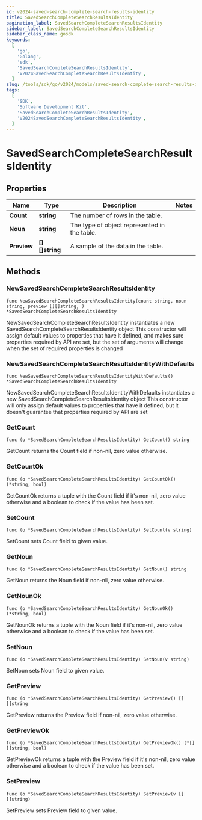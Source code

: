 ```yaml
---
id: v2024-saved-search-complete-search-results-identity
title: SavedSearchCompleteSearchResultsIdentity
pagination_label: SavedSearchCompleteSearchResultsIdentity
sidebar_label: SavedSearchCompleteSearchResultsIdentity
sidebar_class_name: gosdk
keywords:
  [
    'go',
    'Golang',
    'sdk',
    'SavedSearchCompleteSearchResultsIdentity',
    'V2024SavedSearchCompleteSearchResultsIdentity',
  ]
slug: /tools/sdk/go/v2024/models/saved-search-complete-search-results-identity
tags:
  [
    'SDK',
    'Software Development Kit',
    'SavedSearchCompleteSearchResultsIdentity',
    'V2024SavedSearchCompleteSearchResultsIdentity',
  ]
---
```


# SavedSearchCompleteSearchResultsIdentity

## Properties

| Name | Type | Description | Notes |
| --- | --- | --- | --- |
| **Count** | **string** | The number of rows in the table. |
| **Noun** | **string** | The type of object represented in the table. |
| **Preview** | **[][]string** | A sample of the data in the table. |

## Methods

### NewSavedSearchCompleteSearchResultsIdentity

`func NewSavedSearchCompleteSearchResultsIdentity(count string, noun string, preview [][]string, ) *SavedSearchCompleteSearchResultsIdentity`

NewSavedSearchCompleteSearchResultsIdentity instantiates a new SavedSearchCompleteSearchResultsIdentity object This constructor will assign default values to properties that have it defined, and makes sure properties required by API are set, but the set of arguments will change when the set of required properties is changed

### NewSavedSearchCompleteSearchResultsIdentityWithDefaults

`func NewSavedSearchCompleteSearchResultsIdentityWithDefaults() *SavedSearchCompleteSearchResultsIdentity`

NewSavedSearchCompleteSearchResultsIdentityWithDefaults instantiates a new SavedSearchCompleteSearchResultsIdentity object This constructor will only assign default values to properties that have it defined, but it doesn't guarantee that properties required by API are set

### GetCount

`func (o *SavedSearchCompleteSearchResultsIdentity) GetCount() string`

GetCount returns the Count field if non-nil, zero value otherwise.

### GetCountOk

`func (o *SavedSearchCompleteSearchResultsIdentity) GetCountOk() (*string, bool)`

GetCountOk returns a tuple with the Count field if it's non-nil, zero value otherwise and a boolean to check if the value has been set.

### SetCount

`func (o *SavedSearchCompleteSearchResultsIdentity) SetCount(v string)`

SetCount sets Count field to given value.

### GetNoun

`func (o *SavedSearchCompleteSearchResultsIdentity) GetNoun() string`

GetNoun returns the Noun field if non-nil, zero value otherwise.

### GetNounOk

`func (o *SavedSearchCompleteSearchResultsIdentity) GetNounOk() (*string, bool)`

GetNounOk returns a tuple with the Noun field if it's non-nil, zero value otherwise and a boolean to check if the value has been set.

### SetNoun

`func (o *SavedSearchCompleteSearchResultsIdentity) SetNoun(v string)`

SetNoun sets Noun field to given value.

### GetPreview

`func (o *SavedSearchCompleteSearchResultsIdentity) GetPreview() [][]string`

GetPreview returns the Preview field if non-nil, zero value otherwise.

### GetPreviewOk

`func (o *SavedSearchCompleteSearchResultsIdentity) GetPreviewOk() (*[][]string, bool)`

GetPreviewOk returns a tuple with the Preview field if it's non-nil, zero value otherwise and a boolean to check if the value has been set.

### SetPreview

`func (o *SavedSearchCompleteSearchResultsIdentity) SetPreview(v [][]string)`

SetPreview sets Preview field to given value.

